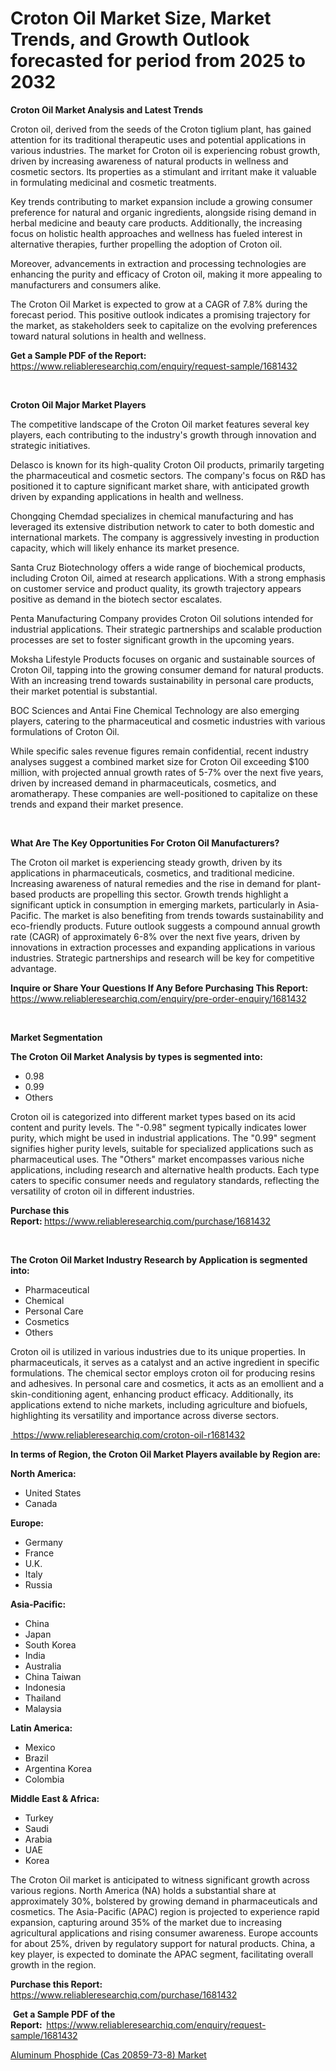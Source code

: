 <p><h1>Croton Oil Market Size, Market Trends, and Growth Outlook forecasted for period from 2025 to 2032</h1></p><p><strong>Croton Oil Market Analysis and Latest Trends</strong></p>
<p><p>Croton oil, derived from the seeds of the Croton tiglium plant, has gained attention for its traditional therapeutic uses and potential applications in various industries. The market for Croton oil is experiencing robust growth, driven by increasing awareness of natural products in wellness and cosmetic sectors. Its properties as a stimulant and irritant make it valuable in formulating medicinal and cosmetic treatments. </p><p>Key trends contributing to market expansion include a growing consumer preference for natural and organic ingredients, alongside rising demand in herbal medicine and beauty care products. Additionally, the increasing focus on holistic health approaches and wellness has fueled interest in alternative therapies, further propelling the adoption of Croton oil. </p><p>Moreover, advancements in extraction and processing technologies are enhancing the purity and efficacy of Croton oil, making it more appealing to manufacturers and consumers alike. </p><p>The Croton Oil Market is expected to grow at a CAGR of 7.8% during the forecast period. This positive outlook indicates a promising trajectory for the market, as stakeholders seek to capitalize on the evolving preferences toward natural solutions in health and wellness.</p></p>
<p><strong>Get a Sample PDF of the Report:&nbsp;</strong> <a href="https://www.reliableresearchiq.com/enquiry/request-sample/1681432?utm_campaign=3066&utm_medium=2&utm_source=Github&utm_content=ia&utm_term=24032025&utm_id=croton-oil">https://www.reliableresearchiq.com/enquiry/request-sample/1681432</a></p>
<p>&nbsp;</p>
<p><strong>Croton Oil Major Market Players</strong></p>
<p><p>The competitive landscape of the Croton Oil market features several key players, each contributing to the industry's growth through innovation and strategic initiatives. </p><p>Delasco is known for its high-quality Croton Oil products, primarily targeting the pharmaceutical and cosmetic sectors. The company's focus on R&D has positioned it to capture significant market share, with anticipated growth driven by expanding applications in health and wellness.</p><p>Chongqing Chemdad specializes in chemical manufacturing and has leveraged its extensive distribution network to cater to both domestic and international markets. The company is aggressively investing in production capacity, which will likely enhance its market presence.</p><p>Santa Cruz Biotechnology offers a wide range of biochemical products, including Croton Oil, aimed at research applications. With a strong emphasis on customer service and product quality, its growth trajectory appears positive as demand in the biotech sector escalates.</p><p>Penta Manufacturing Company provides Croton Oil solutions intended for industrial applications. Their strategic partnerships and scalable production processes are set to foster significant growth in the upcoming years.</p><p>Moksha Lifestyle Products focuses on organic and sustainable sources of Croton Oil, tapping into the growing consumer demand for natural products. With an increasing trend towards sustainability in personal care products, their market potential is substantial.</p><p>BOC Sciences and Antai Fine Chemical Technology are also emerging players, catering to the pharmaceutical and cosmetic industries with various formulations of Croton Oil. </p><p>While specific sales revenue figures remain confidential, recent industry analyses suggest a combined market size for Croton Oil exceeding $100 million, with projected annual growth rates of 5-7% over the next five years, driven by increased demand in pharmaceuticals, cosmetics, and aromatherapy. These companies are well-positioned to capitalize on these trends and expand their market presence.</p></p>
<p>&nbsp;</p>
<p><strong>What Are The Key Opportunities For Croton Oil Manufacturers?</strong></p>
<p><p>The Croton oil market is experiencing steady growth, driven by its applications in pharmaceuticals, cosmetics, and traditional medicine. Increasing awareness of natural remedies and the rise in demand for plant-based products are propelling this sector. Growth trends highlight a significant uptick in consumption in emerging markets, particularly in Asia-Pacific. The market is also benefiting from trends towards sustainability and eco-friendly products. Future outlook suggests a compound annual growth rate (CAGR) of approximately 6-8% over the next five years, driven by innovations in extraction processes and expanding applications in various industries. Strategic partnerships and research will be key for competitive advantage.</p></p>
<p><strong>Inquire or Share Your Questions If Any Before Purchasing This Report:</strong> <a href="https://www.reliableresearchiq.com/enquiry/pre-order-enquiry/1681432?utm_campaign=3066&utm_medium=2&utm_source=Github&utm_content=ia&utm_term=24032025&utm_id=croton-oil">https://www.reliableresearchiq.com/enquiry/pre-order-enquiry/1681432</a></p>
<p>&nbsp;</p>
<p><strong>Market Segmentation</strong></p>
<p><strong>The Croton Oil Market Analysis by types is segmented into:</strong></p>
<p><ul><li>0.98</li><li>0.99</li><li>Others</li></ul></p>
<p><p>Croton oil is categorized into different market types based on its acid content and purity levels. The "-0.98" segment typically indicates lower purity, which might be used in industrial applications. The "0.99" segment signifies higher purity levels, suitable for specialized applications such as pharmaceutical uses. The "Others" market encompasses various niche applications, including research and alternative health products. Each type caters to specific consumer needs and regulatory standards, reflecting the versatility of croton oil in different industries.</p></p>
<p><strong>Purchase this Report:&nbsp;</strong><a href="https://www.reliableresearchiq.com/purchase/1681432?utm_campaign=3066&utm_medium=2&utm_source=Github&utm_content=ia&utm_term=24032025&utm_id=croton-oil">https://www.reliableresearchiq.com/purchase/1681432</a></p>
<p>&nbsp;</p>
<p><strong>The Croton Oil Market Industry Research by Application is segmented into:</strong></p>
<p><ul><li>Pharmaceutical</li><li>Chemical</li><li>Personal Care</li><li>Cosmetics</li><li>Others</li></ul></p>
<p><p>Croton oil is utilized in various industries due to its unique properties. In pharmaceuticals, it serves as a catalyst and an active ingredient in specific formulations. The chemical sector employs croton oil for producing resins and adhesives. In personal care and cosmetics, it acts as an emollient and a skin-conditioning agent, enhancing product efficacy. Additionally, its applications extend to niche markets, including agriculture and biofuels, highlighting its versatility and importance across diverse sectors.</p></p>
<p><a href="https://www.reliableresearchiq.com/croton-oil-r1681432?utm_campaign=3066&utm_medium=2&utm_source=Github&utm_content=ia&utm_term=24032025&utm_id=croton-oil">&nbsp;https://www.reliableresearchiq.com/croton-oil-r1681432</a></p>
<p><strong>In terms of Region, the Croton Oil Market Players available by Region are:</strong></p>
<p>
    <p> <strong> North America: </strong>
        <ul>
            <li>United States</li>
            <li>Canada</li>
        </ul>
        </p> 
    <p> <strong> Europe: </strong>
        <ul>
            <li>Germany</li>
            <li>France</li>
            <li>U.K.</li>
            <li>Italy</li>
            <li>Russia</li>
        </ul>
        </p> 
    <p> <strong> Asia-Pacific: </strong>
        <ul>
            <li>China</li>
            <li>Japan</li>
            <li>South Korea</li>
            <li>India</li>
            <li>Australia</li>
            <li>China Taiwan</li>
            <li>Indonesia</li>
            <li>Thailand</li>
            <li>Malaysia</li>
        </ul>
        </p> 
    <p> <strong> Latin America: </strong>
        <ul>
            <li>Mexico</li>
            <li>Brazil</li>
            <li>Argentina Korea</li>
            <li>Colombia</li>
        </ul>
        </p> 
    <p> <strong> Middle East & Africa: </strong>
        <ul>
            <li>Turkey</li>
            <li>Saudi</li>
            <li>Arabia</li>
            <li>UAE</li>
            <li>Korea</li>
        </ul>
    </p>
    </p>
<p><p>The Croton Oil market is anticipated to witness significant growth across various regions. North America (NA) holds a substantial share at approximately 30%, bolstered by growing demand in pharmaceuticals and cosmetics. The Asia-Pacific (APAC) region is projected to experience rapid expansion, capturing around 35% of the market due to increasing agricultural applications and rising consumer awareness. Europe accounts for about 25%, driven by regulatory support for natural products. China, a key player, is expected to dominate the APAC segment, facilitating overall growth in the region.</p></p>
<p><strong>Purchase this Report: </strong><a href="https://www.reliableresearchiq.com/purchase/1681432?utm_campaign=3066&utm_medium=2&utm_source=Github&utm_content=ia&utm_term=24032025&utm_id=croton-oil">https://www.reliableresearchiq.com/purchase/1681432</a></p>
<p>&nbsp;<strong>Get a Sample PDF of the Report:&nbsp;&nbsp;</strong><a href="https://www.reliableresearchiq.com/enquiry/request-sample/1681432?utm_campaign=3066&utm_medium=2&utm_source=Github&utm_content=ia&utm_term=24032025&utm_id=croton-oil">https://www.reliableresearchiq.com/enquiry/request-sample/1681432</a></p>
<p><strong></strong></p>
<p><p><a href="https://github.com/awalinfucci/Market-Research-Report-List-1/blob/main/aluminum-phosphide-cas-20859-73-8-market.md?utm_campaign=3066&utm_medium=2&utm_source=Github&utm_content=ia&utm_term=24032025&utm_id=croton-oil">Aluminum Phosphide (Cas 20859-73-8) Market</a></p></p>